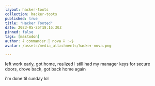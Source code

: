 ```yaml
---
layout: hacker-toots
collection: hacker-toots
published: true
title: "Hacker Tooted"
date: 2023-05-25T18:16:30Z
pinned: false
tags: [mastodon]
author: ⸸ commander ░ nova ⸸ :~$
avatar: /assets/media_attachments/hacker-nova.png

---
```


<p>left work early, got home, realized I still had my manager keys for secure doors, drove back, got back home again</p><p>i&#39;m done til sunday lol</p>


